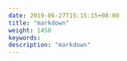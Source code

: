 ```yaml
---
date: 2019-06-27T15:15:15+08:00
title: "markdown"
weight: 1450
keywords: 
description: "markdown"
---
```

